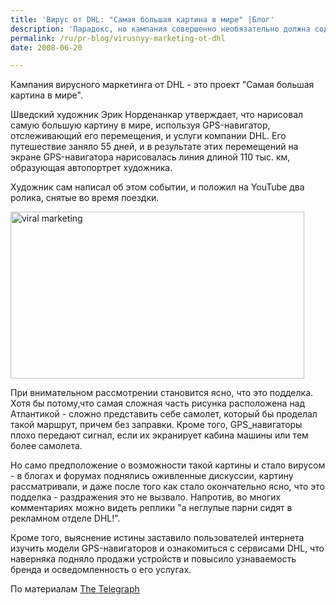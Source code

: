 ```yaml
---
title: 'Вирус от DHL: "Самая большая картина в мире" |Блог'
description: 'Парадокс, но кампания совершенно необязательно должна содержать правдивую информацию, чтобы быть успешной. Кампания вирусного маркетинга от DHL - это проект &quot;Самая большая картина в мире&quot;.'
permalink: /ru/pr-blog/virusnyy-marketing-ot-dhl
date: 2008-06-20

---
```


Кампания вирусного маркетинга от DHL - это проект "Самая большая картина в мире".

Шведский художник Эрик Норденанкар утверждает, что нарисовал самую большую картину в мире, используя GPS-навигатор, отслеживающий его перемещения, и услуги компании DHL. Его путешествие заняло 55 дней, и в результате этих перемещений на экране GPS-навигатора нарисовалась линия длиной 110 тыс. км, образующая автопортрет художника.

Художник сам написал об этом событии, и положил на YouTube два ролика, снятые во время поездки.

<img src="{{ site.assets }}/upload/norenankar.jpg" alt="viral marketing" title="viral marketing"  class="post__img" width="470" height="267">

При внимательном рассмотрении становится ясно, что это подделка. Хотя бы потому,что самая сложная часть рисунка расположена над Атлантикой - сложно представить себе самолет, который бы проделал такой маршрут, причем без заправки. Кроме того, GPS_навигаторы плохо передают сигнал, если их экранирует кабина машины или тем более самолета.

Но само предположение о возможности такой картины и стало вирусом - в блогах и форумах поднялись оживленные дискуссии, картину рассматривали, и даже после того как стало окончательно ясно, что это подделка - раздражения это не вызвало. Напротив, во многих комментариях можно видеть реплики "а неглупые парни сидят в рекламном отделе DHL!".

Кроме того, выяснение истины заставило пользователей интернета изучить модели GPS-навигаторов и ознакомиться с сервисами DHL, что наверняка подняло продажи устройств и повысило узнаваемость бренда и осведомленность о его услугах.

По материалам <a href="http://www.telegraph.co.uk/news/newstopics/howaboutthat/2037089/Biggest-drawing-in-the-world,-or-new-art-hoax.html">The Telegraph</a>

